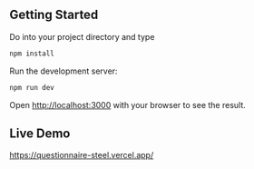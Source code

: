 
## Getting Started
Do into your project directory and type
```bash
npm install
```

Run the development server:

```bash
npm run dev
```

Open [http://localhost:3000](http://localhost:3000) with your browser to see the result.

## Live Demo
https://questionnaire-steel.vercel.app/
